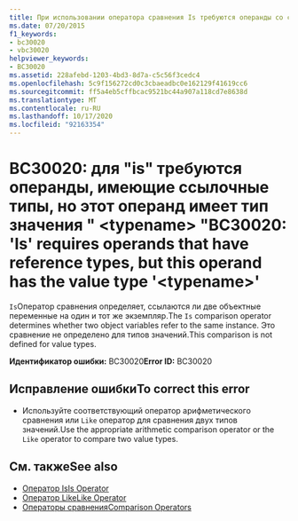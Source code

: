 ```yaml
---
title: При использовании оператора сравнения Is требуются операнды со ссылочным типом, однако данный операнд имеет тип значения <typename>
ms.date: 07/20/2015
f1_keywords:
- bc30020
- vbc30020
helpviewer_keywords:
- BC30020
ms.assetid: 228afebd-1203-4bd3-8d7a-c5c56f3cedc4
ms.openlocfilehash: 5c9f156272cd0c3cbaeadbc0e162129f41619cc6
ms.sourcegitcommit: ff5a4eb5cffbcac9521bc44a907a118cd7e8638d
ms.translationtype: MT
ms.contentlocale: ru-RU
ms.lasthandoff: 10/17/2020
ms.locfileid: "92163354"
---
```

# <a name="bc30020-is-requires-operands-that-have-reference-types-but-this-operand-has-the-value-type-typename"></a><span data-ttu-id="5e008-102">BC30020: для "is" требуются операнды, имеющие ссылочные типы, но этот операнд имеет тип значения " \<typename> "</span><span class="sxs-lookup"><span data-stu-id="5e008-102">BC30020: 'Is' requires operands that have reference types, but this operand has the value type '\<typename>'</span></span>

<span data-ttu-id="5e008-103">`Is`Оператор сравнения определяет, ссылаются ли две объектные переменные на один и тот же экземпляр.</span><span class="sxs-lookup"><span data-stu-id="5e008-103">The `Is` comparison operator determines whether two object variables refer to the same instance.</span></span> <span data-ttu-id="5e008-104">Это сравнение не определено для типов значений.</span><span class="sxs-lookup"><span data-stu-id="5e008-104">This comparison is not defined for value types.</span></span>

 <span data-ttu-id="5e008-105">**Идентификатор ошибки:** BC30020</span><span class="sxs-lookup"><span data-stu-id="5e008-105">**Error ID:** BC30020</span></span>

## <a name="to-correct-this-error"></a><span data-ttu-id="5e008-106">Исправление ошибки</span><span class="sxs-lookup"><span data-stu-id="5e008-106">To correct this error</span></span>

- <span data-ttu-id="5e008-107">Используйте соответствующий оператор арифметического сравнения или `Like` оператор для сравнения двух типов значений.</span><span class="sxs-lookup"><span data-stu-id="5e008-107">Use the appropriate arithmetic comparison operator or the `Like` operator to compare two value types.</span></span>

## <a name="see-also"></a><span data-ttu-id="5e008-108">См. также</span><span class="sxs-lookup"><span data-stu-id="5e008-108">See also</span></span>

- [<span data-ttu-id="5e008-109">Оператор Is</span><span class="sxs-lookup"><span data-stu-id="5e008-109">Is Operator</span></span>](../operators/is-operator.md)
- [<span data-ttu-id="5e008-110">Оператор Like</span><span class="sxs-lookup"><span data-stu-id="5e008-110">Like Operator</span></span>](../operators/like-operator.md)
- [<span data-ttu-id="5e008-111">Операторы сравнения</span><span class="sxs-lookup"><span data-stu-id="5e008-111">Comparison Operators</span></span>](../operators/comparison-operators.md)
